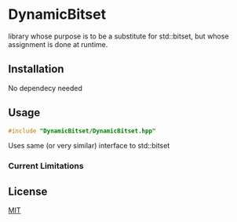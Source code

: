 # DynamicBitset

library whose purpose is to be a substitute for std::bitset, but whose assignment is done at runtime.

## Installation

No dependecy needed

## Usage

```cpp
#include "DynamicBitset/DynamicBitset.hpp"
```

Uses same (or very similar) interface to std::bitset

### Current Limitations

## License

[MIT](https://choosealicense.com/licenses/mit/)